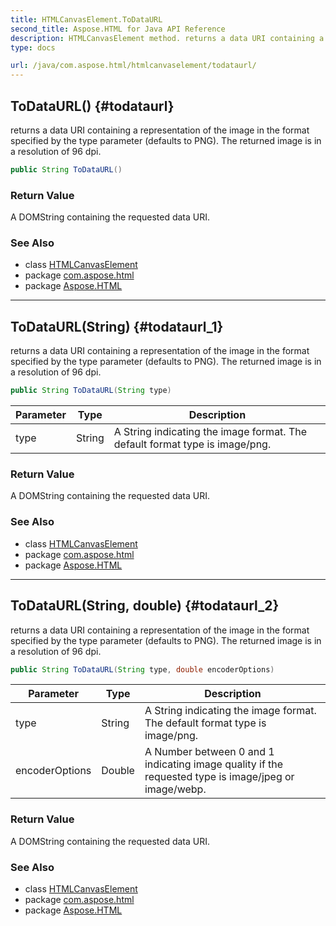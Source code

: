```yaml
---
title: HTMLCanvasElement.ToDataURL
second_title: Aspose.HTML for Java API Reference
description: HTMLCanvasElement method. returns a data URI containing a representation of the image in the format specified by the type parameter defaults to PNG. The returned image is in a resolution of 96 dpi
type: docs

url: /java/com.aspose.html/htmlcanvaselement/todataurl/
---
```

## ToDataURL() {#todataurl}

returns a data URI containing a representation of the image in the format specified by the type parameter (defaults to PNG). The returned image is in a resolution of 96 dpi.

```java
public String ToDataURL()
```

### Return Value

A DOMString containing the requested data URI.

### See Also

* class [HTMLCanvasElement](../)
* package [com.aspose.html](../../../com.aspose.html/)
* package [Aspose.HTML](../../../)

---

## ToDataURL(String) {#todataurl_1}

returns a data URI containing a representation of the image in the format specified by the type parameter (defaults to PNG). The returned image is in a resolution of 96 dpi.

```java
public String ToDataURL(String type)
```

| Parameter | Type | Description |
| --- | --- | --- |
| type | String | A String indicating the image format. The default format type is image/png. |

### Return Value

A DOMString containing the requested data URI.

### See Also

* class [HTMLCanvasElement](../)
* package [com.aspose.html](../../../com.aspose.html/)
* package [Aspose.HTML](../../../)

---

## ToDataURL(String, double) {#todataurl_2}

returns a data URI containing a representation of the image in the format specified by the type parameter (defaults to PNG). The returned image is in a resolution of 96 dpi.

```java
public String ToDataURL(String type, double encoderOptions)
```

| Parameter | Type | Description |
| --- | --- | --- |
| type | String | A String indicating the image format. The default format type is image/png. |
| encoderOptions | Double | A Number between 0 and 1 indicating image quality if the requested type is image/jpeg or image/webp. |

### Return Value

A DOMString containing the requested data URI.

### See Also

* class [HTMLCanvasElement](../)
* package [com.aspose.html](../../../com.aspose.html/)
* package [Aspose.HTML](../../../)
